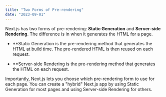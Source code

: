 ```yaml
---
title: "Two Forms of Pre-rendering"
date: "2023-09-01"
---
```


Next.js has two forms of pre-rendering: **Static Generation** and **Server-side Rendering**. The difference is in when it generates the HTML for a page.

- \*\*Static Generation is the pre-rendering method that generates the HTML at build time. The pre-rendered HTML is then reused on each request.

- \*\*Server-side Rendering is the pre-rendering method that generates the HTML on each request.

Importantly, Next.js lets you choose which pre-rendering form to use for each page. You can create a "hybrid" Next.js app by using Static Generation for most pages and using Server-side Rendering for others.
